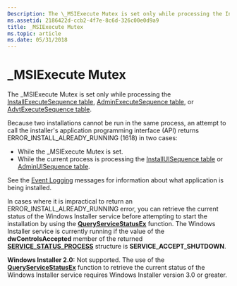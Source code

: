 ```yaml
---
Description: The \_MSIExecute Mutex is set only while processing the InstallExecuteSequence table, AdminExecuteSequence table, or AdvtExecuteSequence table.
ms.assetid: 2186422d-ccb2-4f7e-8c6d-326c00e0d9a9
title: _MSIExecute Mutex
ms.topic: article
ms.date: 05/31/2018
---
```


# \_MSIExecute Mutex

The \_MSIExecute Mutex is set only while processing the [InstallExecuteSequence table](installexecutesequence-table.md), [AdminExecuteSequence table](adminexecutesequence-table.md), or [AdvtExecuteSequence table](advtexecutesequence-table.md).

Because two installations cannot be run in the same process, an attempt to call the installer's application programming interface (API) returns ERROR\_INSTALL\_ALREADY\_RUNNING (1618) in two cases:

-   While the \_MSIExecute Mutex is set.
-   While the current process is processing the [InstallUISequence table](installuisequence-table.md) or [AdminUISequence table](adminuisequence-table.md).

See the [Event Logging](event-logging.md) messages for information about what application is being installed.

In cases where it is impractical to return an ERROR\_INSTALL\_ALREADY\_RUNNING error, you can retrieve the current status of the Windows Installer service before attempting to start the installation by using the [**QueryServiceStatusEx**](https://docs.microsoft.com/windows/desktop/api/winsvc/nf-winsvc-queryservicestatusex) function. The Windows Installer service is currently running if the value of the **dwControlsAccepted** member of the returned [**SERVICE\_STATUS\_PROCESS**](https://docs.microsoft.com/windows/desktop/api/winsvc/ns-winsvc-service_status_process) structure is **SERVICE\_ACCEPT\_SHUTDOWN**.

**Windows Installer 2.0:** Not supported. The use of the [**QueryServiceStatusEx**](https://docs.microsoft.com/windows/desktop/api/winsvc/nf-winsvc-queryservicestatusex) function to retrieve the current status of the Windows Installer service requires Windows Installer version 3.0 or greater.

 

 



